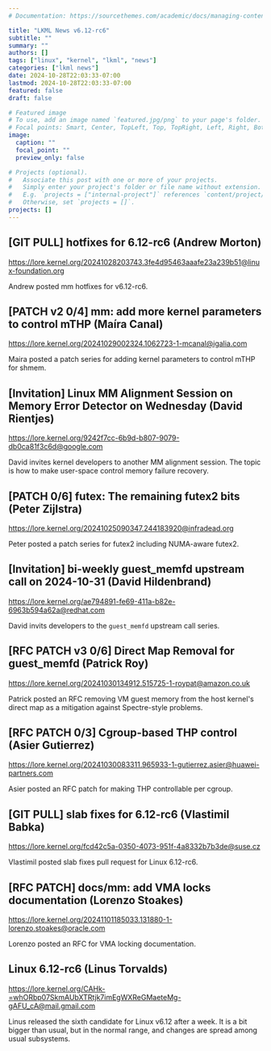 ```yaml
---
# Documentation: https://sourcethemes.com/academic/docs/managing-content/

title: "LKML News v6.12-rc6"
subtitle: ""
summary: ""
authors: []
tags: ["linux", "kernel", "lkml", "news"]
categories: ["lkml news"]
date: 2024-10-28T22:03:33-07:00
lastmod: 2024-10-28T22:03:33-07:00
featured: false
draft: false

# Featured image
# To use, add an image named `featured.jpg/png` to your page's folder.
# Focal points: Smart, Center, TopLeft, Top, TopRight, Left, Right, BottomLeft, Bottom, BottomRight.
image:
  caption: ""
  focal_point: ""
  preview_only: false

# Projects (optional).
#   Associate this post with one or more of your projects.
#   Simply enter your project's folder or file name without extension.
#   E.g. `projects = ["internal-project"]` references `content/project/deep-learning/index.md`.
#   Otherwise, set `projects = []`.
projects: []
---
```


[GIT PULL] hotfixes for 6.12-rc6 (Andrew Morton)
------------------------------------------------

https://lore.kernel.org/20241028203743.3fe4d95463aaafe23a239b51@linux-foundation.org

Andrew posted mm hotfixes for v6.12-rc6.


[PATCH v2 0/4] mm: add more kernel parameters to control mTHP (Maíra Canal)
---------------------------------------------------------------------------

https://lore.kernel.org/20241029002324.1062723-1-mcanal@igalia.com

Maira posted a patch series for adding kernel parameters to control mTHP for
shmem.


[Invitation] Linux MM Alignment Session on Memory Error Detector on Wednesday (David Rientjes)
----------------------------------------------------------------------------------------------

https://lore.kernel.org/9242f7cc-6b9d-b807-9079-db0ca81f3c6d@google.com

David invites kernel developers to another MM alignment session.  The topic is
how to make user-space control memory failure recovery.


[PATCH 0/6] futex: The remaining futex2 bits (Peter Zijlstra)
-------------------------------------------------------------

https://lore.kernel.org/20241025090347.244183920@infradead.org

Peter posted a patch series for futex2 including NUMA-aware futex2.


[Invitation] bi-weekly guest_memfd upstream call on 2024-10-31 (David Hildenbrand)
----------------------------------------------------------------------------------

https://lore.kernel.org/ae794891-fe69-411a-b82e-6963b594a62a@redhat.com

David invits developers to the `guest_memfd` upstream call series.


[RFC PATCH v3 0/6] Direct Map Removal for guest_memfd (Patrick Roy)
-------------------------------------------------------------------

https://lore.kernel.org/20241030134912.515725-1-roypat@amazon.co.uk

Patrick posted an RFC removing VM guest memory from the host kernel's direct
map as a mitigation against Spectre-style problems.


[RFC PATCH 0/3] Cgroup-based THP control (Asier Gutierrez)
----------------------------------------------------------

https://lore.kernel.org/20241030083311.965933-1-gutierrez.asier@huawei-partners.com

Asier posted an RFC patch for making THP controllable per cgroup.


[GIT PULL] slab fixes for 6.12-rc6 (Vlastimil Babka)
----------------------------------------------------

https://lore.kernel.org/fcd42c5a-0350-4073-951f-4a8332b7b3de@suse.cz

Vlastimil posted slab fixes pull request for Linux 6.12-rc6.


[RFC PATCH] docs/mm: add VMA locks documentation (Lorenzo Stoakes)
------------------------------------------------------------------

https://lore.kernel.org/20241101185033.131880-1-lorenzo.stoakes@oracle.com

Lorenzo posted an RFC for VMA locking documentation.


Linux 6.12-rc6 (Linus Torvalds)
-------------------------------

https://lore.kernel.org/CAHk-=whORbp07SkmAUbXTRtjk7imEgWXReGMaeteMg-gAFU_cA@mail.gmail.com

Linus released the sixth candidate for Linux v6.12 after a week.  It is a bit
bigger than usual, but in the normal range, and changes are spread among usual
subsystems.
